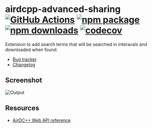 # airdcpp-advanced-sharing [![GitHub Actions][build-badge]][build] [![npm package][npm-badge]][npm] [![npm downloads][npm-dl-badge]][npm] [![codecov][coverage-badge]][coverage]

Extension to add search terms that will be searched in interavals and downloaded when found.

- [Bug tracker](https://github.com/peps1/airdcpp-advanced-sharing/issues)
- [Changelog](https://github.com/peps1/airdcpp-advanced-sharing/blob/master/CHANGELOG.md)

## Screenshot

![Output](doc/none.png?raw=true "None")


## Resources

- [AirDC++ Web API reference](https://airdcpp.docs.apiary.io/)

[build-badge]: https://github.com/peps1/airdcpp-advanced-sharing/workflows/build/badge.svg
[build]: https://github.com/peps1/airdcpp-advanced-sharing/actions

[npm-badge]: https://img.shields.io/npm/v/airdcpp-advanced-sharing.svg?style=flat-square
[npm]: https://www.npmjs.org/package/airdcpp-advanced-sharing
[npm-dl-badge]: https://img.shields.io/npm/dt/airdcpp-advanced-sharing?label=npm%20downloads&style=flat-square

[coverage-badge]: https://codecov.io/gh/peps1/airdcpp-advanced-sharing/branch/master/graph/badge.svg
[coverage]: https://codecov.io/gh/peps1/airdcpp-advanced-sharing